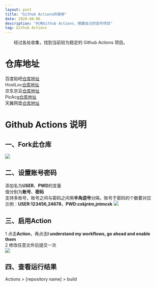 ```yaml
---
layout: post
title: "Github Actions的使用"
date: 2020-08-06 
description: "利用Github Actions，搭建自己的定时项目"
tag: Github Actions
---   
```


　　经过各处收集，找到当前较为稳定的 Github Actions 项目。     

# 仓库地址     

百度贴吧[仓库地址](https://github.com/JackCobra11/TieBaSign)\
HostLoc[仓库地址](https://github.com/JackCobra11/hostloc-auto-get-points-1)\
京东京豆[仓库地址](https://github.com/JackCobra11/JD_Bot)\
PicAcg[仓库地址](https://github.com/JackCobra11/picacomic-Punch)\
天翼网盘[仓库地址](https://github.com/JackCobra11/189checkin)

# Github Actions 说明         

## 一、Fork此仓库
![](http://tu.yaohuo.me/imgs/2020/06/f059fe73afb4ef5f.png)
## 二、设置账号密码
添加名为**USER**、**PWD**的变量  
值分别为**账号**、**密码**  
支持多账号，账号之间与密码之间用**半角逗号**分隔，账号于密码的个数要对应  
示例：**USER:123456,24678**，**PWD:cxkjntm,jntmcxk**
![](http://tu.yaohuo.me/imgs/2020/06/748bf9c0ca6143cd.png)

## 三、启用Action
1 点击**Action**，再点击**I understand my workflows, go ahead and enable them**  
2 修改任意文件后提交一次  
![](http://tu.yaohuo.me/imgs/2020/06/34ca160c972b9927.png)

## 四、查看运行结果
Actions > [repository name] > build  